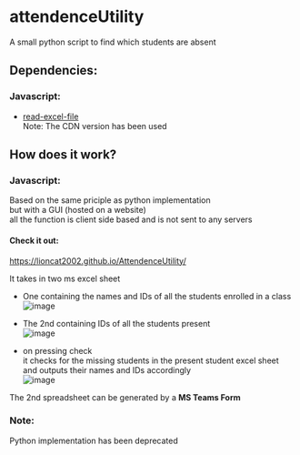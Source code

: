# attendenceUtility
 A small python script to find which students are absent
 
 ## Dependencies:

 ### Javascript:
 - [read-excel-file](https://www.npmjs.com/package/read-excel-file#cdn)</br>
 Note: The CDN version has been used
 
## How does it work?

### Javascript:
Based on the same priciple as python implementation</br>
but with a GUI (hosted on a website)</br>
all the function is client side based and is not sent to any servers</br>
#### Check it out:
https://lioncat2002.github.io/AttendenceUtility/

It takes in two ms excel sheet
- One containing the names and IDs of all the students enrolled in a class</br>
![image](https://user-images.githubusercontent.com/74904820/135572549-b96428ac-cba7-430b-b88e-83ed6b7f919c.png)

- The 2nd containing IDs of all the students present</br>
![image](https://user-images.githubusercontent.com/74904820/135572645-5561d133-9bfd-4ca4-8de4-beb3bbd6f04a.png)


- on pressing check</br>
it checks for the missing students in the present student excel sheet</br>
and outputs their names and IDs accordingly</br>
![image](https://user-images.githubusercontent.com/74904820/135574440-38d6405b-f6f1-4d99-9cf7-989669af8652.png)

The 2nd spreadsheet can be generated by a **MS Teams Form**

### Note:
Python implementation has been deprecated

